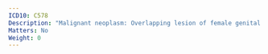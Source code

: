 ```yaml
---
ICD10: C578
Description: "Malignant neoplasm: Overlapping lesion of female genital organs"
Matters: No
Weight: 0
---
```


